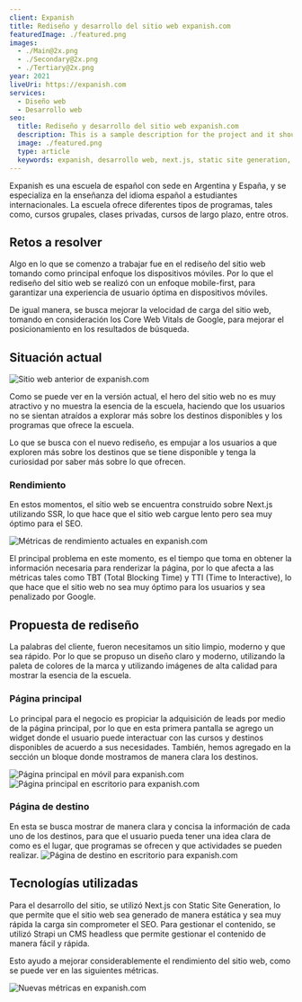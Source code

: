 ```yaml
---
client: Expanish
title: Rediseño y desarrollo del sitio web expanish.com
featuredImage: ./featured.png
images:
  - ./Main@2x.png
  - ./Secondary@2x.png
  - ./Tertiary@2x.png
year: 2021
liveUri: https://expanish.com
services:
  - Diseño web
  - Desarrollo web
seo:
  title: Rediseño y desarrollo del sitio web expanish.com
  description: This is a sample description for the project and it should be updated later with the real one.
  image: ./featured.png
  type: article
  keywords: expanish, desarrollo web, next.js, static site generation, rediseño web, diseño web, diseño ux/ui, diseño de experiencia de usuario, diseño de interfaz de usuario
---
```


Expanish es una escuela de español con sede en Argentina y España, y se especializa en la enseñanza del idioma español a estudiantes internacionales. La escuela ofrece diferentes tipos de programas, tales como, cursos grupales, clases privadas, cursos de largo plazo, entre otros.

## Retos a resolver
Algo en lo que se comenzo a trabajar fue en el rediseño del sitio web tomando como principal enfoque los dispositivos móviles. Por lo que el rediseño del sitio web se realizó con un enfoque mobile-first, para garantizar una experiencia de usuario óptima en dispositivos móviles.

De igual manera, se busca mejorar la velocidad de carga del sitio web, tomando en consideración los Core Web Vitals de Google, para mejorar el posicionamiento en los resultados de búsqueda.

## Situación actual
![Sitio web anterior de expanish.com](./old-site.png)

Como se puede ver en la versión actual, el hero del sitio web no es muy atractivo y no muestra la esencia de la escuela, haciendo que los usuarios no se sientan atraídos a explorar más sobre los destinos disponibles y los programas que ofrece la escuela.

Lo que se busca con el nuevo rediseño, es empujar a los usuarios a que exploren más sobre los destinos que se tiene disponible y tenga la curiosidad por saber más sobre lo que ofrecen.

### Rendimiento
En estos momentos, el sitio web se encuentra construido sobre Next.js utilizando SSR, lo que hace que el sitio web cargue lento pero sea muy óptimo para el SEO.

![Métricas de rendimiento actuales en expanish.com](./expanish-performance-homepage.png)

El principal problema en este momento, es el tiempo que toma en obtener la información necesaria para renderizar la página, por lo que afecta a las métricas tales como TBT (Total Blocking Time) y TTI (Time to Interactive), lo que hace que el sitio web no sea muy óptimo para los usuarios y sea penalizado por Google.

## Propuesta de rediseño
La palabras del cliente, fueron necesitamos un sitio limpio, moderno y que sea rápido. Por lo que se propuso un diseño claro y moderno, utilizando la paleta de colores de la marca y utilizando imágenes de alta calidad para mostrar la esencia de la escuela.

### Página principal
Lo principal para el negocio es propiciar la adquisición de leads por medio de la página principal, por lo que en esta primera pantalla se agrego un widget donde el usuario puede interactuar con las cursos y destinos disponibles de acuerdo a sus necesidades. También, hemos agregado en la sección un bloque donde mostramos de manera clara los destinos.

![Página principal en móvil para expanish.com](./mobile-redesign.png)
![Página principal en escritorio para expanish.com](./desktop-redesign.png)

### Página de destino
En esta se busca mostrar de manera clara y concisa la información de cada uno de los destinos, para que el usuario pueda tener una idea clara de como es el lugar, que programas se ofrecen y que actividades se pueden realizar.
![Página de destino en escritorio para expanish.com](./desktop-destination.png)

## Tecnologías utilizadas
Para el desarrollo del sitio, se utilizó Next.js con Static Site Generation, lo que permite que el sitio web sea generado de manera estática y sea muy rápida la carga sin comprometer el SEO. Para gestionar el contenido, se utilizó Strapi un CMS headless que permite gestionar el contenido de manera fácil y rápida.

Esto ayudo a mejorar considerablemente el rendimiento del sitio web, como se puede ver en las siguientes métricas.

![Nuevas métricas en expanish.com](./new-metrics.png)
